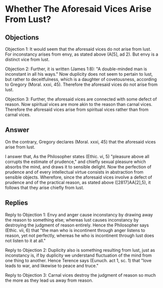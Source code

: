 # Whether The Aforesaid Vices Arise From Lust?

## Objections

Objection 1: It would seem that the aforesaid vices do not arise from lust. For inconstancy arises from envy, as stated above (A[5], ad 2). But envy is a distinct vice from lust.

Objection 2: Further, it is written (James 1:8): "A double-minded man is inconstant in all his ways." Now duplicity does not seem to pertain to lust, but rather to deceitfulness, which is a daughter of covetousness, according to Gregory (Moral. xxxi, 45). Therefore the aforesaid vices do not arise from lust.

Objection 3: Further, the aforesaid vices are connected with some defect of reason. Now spiritual vices are more akin to the reason than carnal vices. Therefore the aforesaid vices arise from spiritual vices rather than from carnal vices.

## Answer

On the contrary, Gregory declares (Moral. xxxi, 45) that the aforesaid vices arise from lust.

I answer that, As the Philosopher states (Ethic. vi, 5) "pleasure above all corrupts the estimate of prudence," and chiefly sexual pleasure which absorbs the mind, and draws it to sensible delight. Now the perfection of prudence and of every intellectual virtue consists in abstraction from sensible objects. Wherefore, since the aforesaid vices involve a defect of prudence and of the practical reason, as stated above ([2817]AA[2],5), it follows that they arise chiefly from lust.

## Replies

Reply to Objection 1: Envy and anger cause inconstancy by drawing away the reason to something else; whereas lust causes inconstancy by destroying the judgment of reason entirely. Hence the Philosopher says (Ethic. vii, 6) that "the man who is incontinent through anger listens to reason, yet not perfectly, whereas he who is incontinent through lust does not listen to it at all."

Reply to Objection 2: Duplicity also is something resulting from lust, just as inconstancy is, if by duplicity we understand fluctuation of the mind from one thing to another. Hence Terence says (Eunuch. act 1, sc. 1) that "love leads to war, and likewise to peace and truce."

Reply to Objection 3: Carnal vices destroy the judgment of reason so much the more as they lead us away from reason.